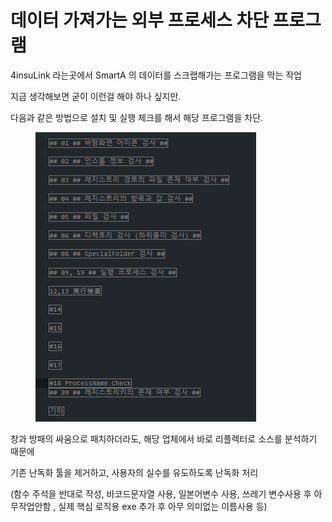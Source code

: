 # 데이터 가져가는 외부 프로세스 차단 프로그램

4insuLink 라는곳에서  SmartA 의 데이터를 스크랩해가는 프로그램을 막는 작업

지금 생각해보면 굳이 이런걸 해야 하나 싶지만.

다음과 같은 방법으로 설치 및 실행 체크를 해서 해당 프로그램을 차단.

<figure><img src="../../.gitbook/assets/image (38).png" alt=""><figcaption></figcaption></figure>

창과 방패의 싸움으로 패치하더라도, 해당 업체에서 바로 리플렉터로  소스를  분석하기 때문에

기존 난독화 툴을 제거하고, 사용자의 실수를 유도하도록 난독화  처리

(함수 주석을 반대로 작성, 바코드문자열 사용, 일본어변수 사용, 쓰레기 변수사용 후 아무작업안함 ,  실제 핵심 로직용 exe  추가 후 아무 의미없는 이름사용  등)

